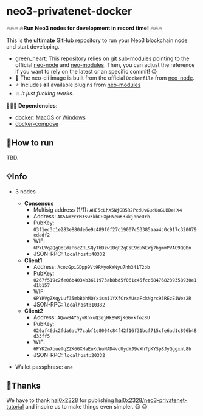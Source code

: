# neo3-privatenet-docker

:fire::fire::fire:
:fire:**Run Neo3 nodes for development in record time!**
:fire::fire::fire:

This is the **ultimate** GitHub repository to run your Neo3 blockchain node and start developing.

* green_heart: This repository relies on [git sub-modules](https://git-scm.com/book/en/v2/Git-Tools-Submodules) pointing to the official [neo-node](https://github.com/neo-project/neo-modules/) and [neo-modules](https://github.com/neo-project/neo-node/). Then, you can adjust the reference if you want to rely on the latest or an specific commit! :wink:
* :rocket: The neo-cli image is built from the official `Dockerfile` from [neo-node](https://github.com/neo-project/neo-node/).
* :star: Includes **all** available plugins from [neo-modules](https://github.com/neo-project/neo-modules/)
* :boom: *It just fucking works.*

:rotating_light::rotating_light::rotating_light: **Dependencies**:
 - [docker](https://docs.docker.com/install/): [MacOS](https://docs.docker.com/docker-for-mac/install/) or [Windows](https://docs.docker.com/docker-for-windows/install/)
 - [docker-compose](https://docs.docker.com/compose/install/)

## :running:How to run

TBD.

## :bulb:Info

* 3 nodes
  * **Consensus**
    * Multisig address (1/1): `AHE5cLhX5NjGB5R2PcdUvGudUoGUBDeHX4`
    * Address: `AK5AmzrrM3sw3kbCHXpHNeuK3kkjnneUrb`
    * PubKey: `03f1ec3c1e283e880de6e9c489f0f27c19007c53385aaa4c0c917c320079edadf2`
    * WIF: `6PYLVq2QgQqEdzP6cZRLSQyTbDzw1BqF2qCsE9duWEWj7bgmmPVAG9QQBn`
    * JSON-RPC: `localhost:40332`
  * **Client1**
    * Address: `AcozGpiGDpp9Vt9RMyokWNyu7hh341T2bb`
    * PubKey: `0267f519c2fe06b4034b3611973ab8bd5f061c45fcc684768239358930e1d1b157`
    * WIF: `6PYRVgZXqyLuf35mbBbhMQYxismi1YXfCrxAUsaFckNgrc93REzEiWez2R`
    * JSON-RPC: `localhost:10332`
  * **Client2**
    * Address: `AQwwB4Y6yvRhkuQ3ejHk8WRjKGGvkfoz8U`
    * PubKey: `020af46dc2fda6ac77cabf1e8004c84f42f16f31bcf715cfe6ad1c896b48d33ff5`
    * WIF: `6PYK2m7buefqZZK6GXHaEuKcWuNAD4vcUydYJ9vXhTpKYSp8JyQggxnL8b`
    * JSON-RPC: `localhost:20332`

* Wallet passphrase: `one`

## :pray:Thanks

We have to thank [hal0x2328](https://github.com/hal0x2328) for publishing [hal0x2328/neo3-privatenet-tutorial](https://github.com/hal0x2328/neo3-privatenet-tutorial) and inspire us to make things even simpler. :smiley: :wink: